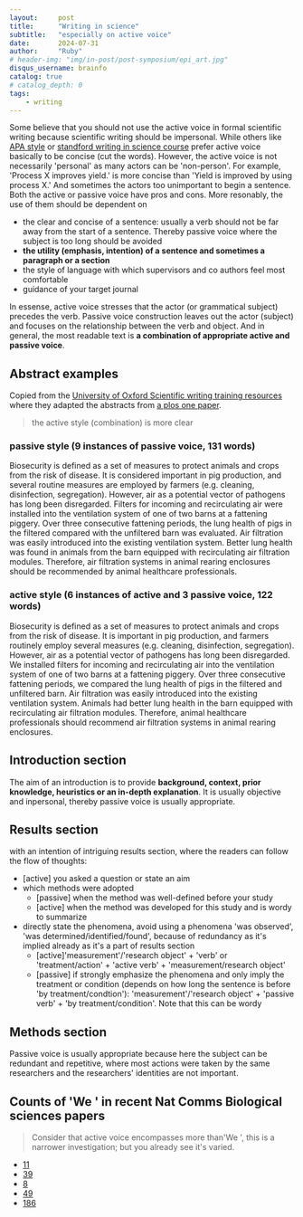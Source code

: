 ```yaml
---
layout:     post
title:      "Writing in science"
subtitle:   "especially on active voice"
date:       2024-07-31
author:     "Ruby"
# header-img: "img/in-post/post-symposium/epi_art.jpg"
disqus_username: brainfo
catalog: true
# catalog_depth: 0
tags:
    - writing
---
```

Some believe that you should not use the active voice in formal scientific writing because scientific writing should be impersonal. While others like [APA style](https://academicguides.waldenu.edu/writingcenter/scholarlyvoice/activepassive) or [standford writing in science course](https://www.youtube.com/watch?v=x33Km7hRzP0&list=PL8yeejfiNxNBT2rTomRjmWNlgh4DBmHST&ab_channel=sciwritestanford) prefer active voice basically to be concise (cut the words).
However, the active voice is not necessarily 'personal' as many actors can be 'non-person'. For example, 'Process X improves yield.' is more concise than 'Yield is improved by using process X.' And sometimes the actors too unimportant to begin a sentence.
Both the active or passive voice have pros and cons. More resonably, the use of them should be dependent on

- the clear and concise of a sentence: usually a verb should not be far away from the start of a sentence. Thereby passive voice where the subject is too long should be avoided
- **the utility (emphasis, intention) of a sentence and sometimes a paragraph or a section**
- the style of language with which supervisors and co authors feel most comfortable
- guidance of your target journal

In essense, active voice stresses that the actor (or grammatical subject) precedes the verb. Passive voice construction leaves out the actor (subject) and focuses on the relationship between the verb and object. And in general, the most readable text is **a combination of appropriate active and passive voice**.

## Abstract examples

Copied from the [University of Oxford Scientific writing training resources](https://www.mpls.ox.ac.uk/training/resources-for-researcher-and-career-development/communication-skills/scientific-writing/the-passive-and-active-voices-and-when-to-to-use-them) where they adapted the abstracts from [a plos one paper](https://journals.plos.org/plosone/article?id=10.1371/journal.pone.0194641).

> the active style (combination) is more clear

### passive style (9 instances of passive voice, 131 words)

Biosecurity is defined as a set of measures to protect animals and crops from the risk of disease. It is considered important in pig production, and several routine measures are employed by farmers (e.g. cleaning, disinfection, segregation). However, air as a potential vector of pathogens has long been disregarded. Filters for incoming and recirculating air were installed into the ventilation system of one of two barns at a fattening piggery. Over three consecutive fattening periods, the lung health of pigs in the filtered compared with the unfiltered barn was evaluated. Air filtration was easily introduced into the existing ventilation system. Better lung health was found in animals from the barn equipped with recirculating air filtration modules. Therefore, air filtration systems in animal rearing enclosures should be recommended by animal healthcare professionals.

### active style (6 instances of active and 3 passive voice, 122 words)

Biosecurity is defined as a set of measures to protect animals and crops from the risk of disease. It is important in pig production, and farmers routinely employ several measures (e.g. cleaning, disinfection, segregation). However, air as a potential vector of pathogens has long been disregarded. We installed filters for incoming and recirculating air into the ventilation system of one of two barns at a fattening piggery. Over three consecutive fattening periods, we compared the lung health of pigs in the filtered and unfiltered barn. Air filtration was easily introduced into the existing ventilation system. Animals had better lung health in the barn equipped with recirculating air filtration modules. Therefore, animal healthcare professionals should recommend air filtration systems in animal rearing enclosures.

## Introduction section

The aim of an introduction is to provide **background, context, prior knowledge, heuristics or an in-depth explanation**. It is usually objective and inpersonal, thereby passive voice is usually appropriate.

## Results section

with an intention of intriguing results section, where the readers can follow the flow of thoughts:

- [active] you asked a question or state an aim
- which methods were adopted
  - [passive] when the method was well-defined before your study
  - [active] when the method was developed for this study and is wordy to summarize
- directly state the phenomena, avoid using a phenomena 'was observed', 'was determined/identified/found', because of redundancy as it's implied already as it's a part of results section
  - [active]'measurement'/'research object' + 'verb' or 'treatment/action' + 'active verb' + 'measurement/research object'
  - [passive] if strongly emphasize the phenomena and only imply the treatment or condition (depends on how long the sentence is before 'by treatment/condtion'): 'measurement'/'research object' + 'passive verb' + 'by treatment/condition'. Note that this can be wordy

## Methods section

Passive voice is usually appropriate because here the subject can be redundant and repetitive, where most actions were taken by the same researchers and the researchers' identities are not important.

## Counts of 'We ' in recent Nat Comms Biological sciences papers

> Consider that active voice encompasses more than'We ', this is a narrower investigation; but you already see it's varied.

- [11](https://www.nature.com/articles/s41467-024-50195-2)
- [39](https://www.nature.com/articles/s41467-024-50472-0)
- [8](https://www.nature.com/articles/s41467-024-50799-8)
- [49](https://www.nature.com/articles/s41467-024-50104-7)
- [186](https://www.nature.com/articles/s41467-024-50583-8)